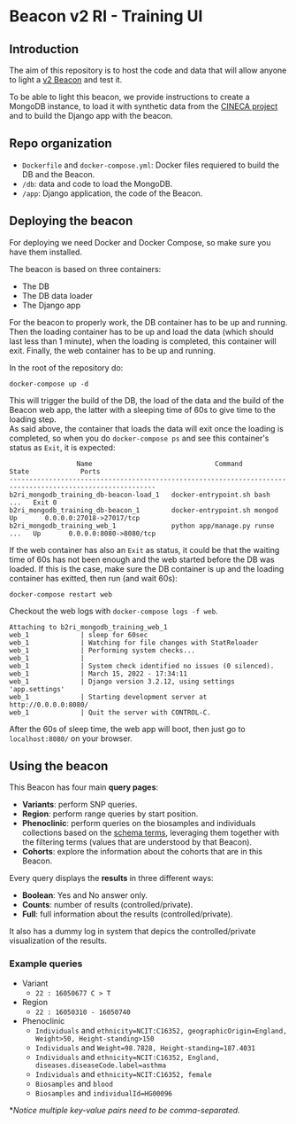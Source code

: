 # Beacon v2 RI - Training UI

## Introduction
The aim of this repository is to host the code and data that will allow anyone to light a [v2 Beacon](https://b2ri-documentation.readthedocs.io/en/latest/what_is_beacon/) and test it.  

To be able to light this beacon, we provide instructions to create a MongoDB instance, to load it with synthetic data from the [CINECA project](https://www.cineca-project.eu/cineca-synthetic-datasets) and to build the Django app with the beacon.  

## Repo organization
- `Dockerfile` and `docker-compose.yml`: Docker files requiered to build the DB and the Beacon.
- `/db`: data and code to load the MongoDB.
- `/app`: Django application, the code of the Beacon.


## Deploying the beacon
For deploying we need Docker and Docker Compose, so make sure you have them installed. 

The beacon is based on three containers:  
- The DB
- The DB data loader
- The Django app

For the beacon to properly work, the DB container has to be up and running. Then the loading container has to be up and load the data (which should last less than 1 minute), when the loading is completed, this container will exit. Finally, the web container has to be up and running.  

In the root of the repository do:
```
docker-compose up -d
```
This will trigger the build of the DB, the load of the data and the build of the Beacon web app, the latter with a sleeping time of 60s to give time to the loading step.  
As said above, the container that loads the data will exit once the loading is completed, so when you do `docker-compose ps` and see this container's status as `Exit`, it is expected:
```
                 Name                               Command               State             Ports          
-----------------------------------------------------------------------------------------------------------
b2ri_mongodb_training_db-beacon-load_1   docker-entrypoint.sh bash  ...   Exit 0                           
b2ri_mongodb_training_db-beacon_1        docker-entrypoint.sh mongod      Up       0.0.0.0:27018->27017/tcp
b2ri_mongodb_training_web_1              python app/manage.py runse ...   Up       0.0.0.0:8080->8080/tcp  
```

If the web container has also an `Exit` as status, it could be that the waiting time of 60s has not been enough and the web started before the DB was loaded. If this is the case, make sure the DB container is up and the loading container has exitted, then run (and wait 60s):
```
docker-compose restart web
```

Checkout the web logs with `docker-compose logs -f web`. 

```
Attaching to b2ri_mongodb_training_web_1
web_1             | sleep for 60sec
web_1             | Watching for file changes with StatReloader
web_1             | Performing system checks...
web_1             | 
web_1             | System check identified no issues (0 silenced).
web_1             | March 15, 2022 - 17:34:11
web_1             | Django version 3.2.12, using settings 'app.settings'
web_1             | Starting development server at http://0.0.0.0:8080/
web_1             | Quit the server with CONTROL-C.
```

After the 60s of sleep time, the web app will boot, then just go to `localhost:8080/` on your browser.  

## Using the beacon
This Beacon has four main __query pages__:  
- __Variants__: perform SNP queries.
- __Region__: perform range queries by start position.
- __Phenoclinic__: perform queries on the biosamples and individuals collections based on the [schema terms](http://docs.genomebeacons.org/schemas-md/individuals_defaultSchema/), leveraging them together with the filtering terms (values that are understood by that Beacon). 
- __Cohorts__: explore the information about the cohorts that are in this Beacon.

Every query displays the __results__ in three different ways:  
- __Boolean__: Yes and No answer only.
- __Counts__: number of results (controlled/private).
- __Full__: full information about the results (controlled/private).


It also has a dummy log in system that depics the controlled/private visualization of the results.  

### Example queries
- Variant
  - `22 : 16050677 C > T`
- Region
  - `22 : 16050310 - 16050740`   
- Phenoclinic
  - `Individuals` and `ethnicity=NCIT:C16352, geographicOrigin=England, Weight>50, Height-standing>150`
  - `Individuals` and `Weight=98.7828, Height-standing=187.4031`
  - `Individuals` and `ethnicity=NCIT:C16352, England, diseases.diseaseCode.label=asthma`
  - `Individuals` and `ethnicity=NCIT:C16352, female`
  - `Biosamples` and `blood`
  - `Biosamples` and `individualId=HG00096`

\*_Notice multiple key-value pairs need to be comma-separated._